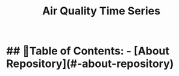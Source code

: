 <h1 align = "center"> Air Quality Time Series <h1>
  
<br>
## 📃Table of Contents:
  - [About Repository](#-about-repository)
  
